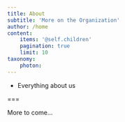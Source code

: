 ```yaml
---
title: About
subtitle: 'More on the Organization'
author: /home
content:
    items: '@self.children'
    pagination: true
    limit: 10
taxonomy:
    photon: 
---
```


- Everything about us

===

More to come...
